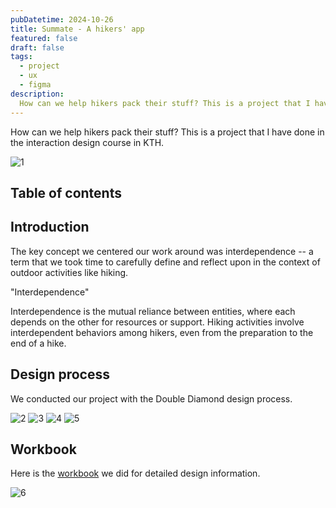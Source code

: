```yaml
---
pubDatetime: 2024-10-26
title: Summate - A hikers' app
featured: false
draft: false
tags:
  - project
  - ux
  - figma
description:
  How can we help hikers pack their stuff? This is a project that I have done in the interaction design course in KTH.
---
```


How can we help hikers pack their stuff? This is a project that I have done in the interaction design course in KTH.

<img src="https://lambozhuangme.blob.core.windows.net/blog-images/summate-a-hikers-app/1.jpg" class="mx-auto" alt="1">

## Table of contents

## Introduction

The key concept we centered our work around was interdependence -- a term that we took time to carefully define and reflect upon in the context of outdoor activities like hiking.

"Interdependence"

Interdependence is the mutual reliance between entities, where each depends on the other for resources or support. Hiking activities involve interdependent behaviors among hikers, even from the preparation to the end of a hike.

## Design process

We conducted our project with the Double Diamond design process.

<img src="https://lambozhuangme.blob.core.windows.net/blog-images/summate-a-hikers-app/2.jpg" class="mx-auto" alt="2">

<img src="https://lambozhuangme.blob.core.windows.net/blog-images/summate-a-hikers-app/3.jpg" class="mx-auto" alt="3">

<img src="https://lambozhuangme.blob.core.windows.net/blog-images/summate-a-hikers-app/4.jpg" class="mx-auto" alt="4">

<img src="https://lambozhuangme.blob.core.windows.net/blog-images/summate-a-hikers-app/5.jpg" class="mx-auto" alt="5">

## Workbook

Here is the [workbook](https://lambozhuangme.blob.core.windows.net/blog-images/summate-a-hikers-app/summate-workbook.pdf) we did for detailed design information.

<img src="https://lambozhuangme.blob.core.windows.net/blog-images/summate-a-hikers-app/6.jpg" class="mx-auto" alt="6">